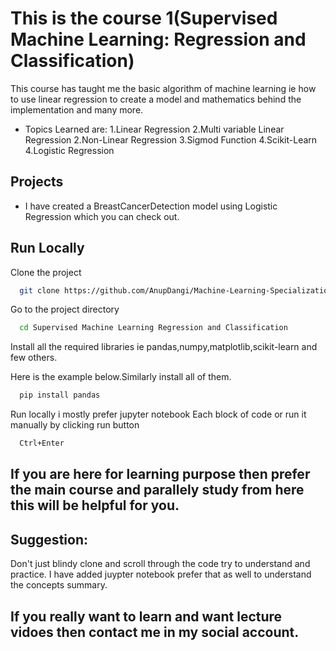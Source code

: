 
# This is the course 1(Supervised Machine Learning: Regression and Classification)

This course has taught me the basic algorithm of machine learning ie how to use linear regression to create a model and mathematics behind the implementation and many more.

- Topics Learned are:
1.Linear Regression
2.Multi variable Linear Regression
2.Non-Linear Regression
3.Sigmod Function
4.Scikit-Learn
4.Logistic Regression

## Projects
- I have created a BreastCancerDetection model using Logistic Regression which you can check out.
## Run Locally

Clone the project

```bash
  git clone https://github.com/AnupDangi/Machine-Learning-Specialization.git
```

Go to the project directory

```bash
  cd Supervised Machine Learning Regression and Classification
```

Install all the required libraries ie pandas,numpy,matplotlib,scikit-learn and few others.

Here is the example below.Similarly install all of them.
```bash
  pip install pandas
```

 Run locally i mostly prefer jupyter notebook 
Each block of code or run it manually by clicking run button
```bash
  Ctrl+Enter 
```
## If you are here for learning purpose then prefer the main course and parallely study from here this will be helpful for you.

## Suggestion:
Don't just blindy clone and scroll through the code try to understand and practice.
I have added juypter notebook prefer that as well to understand the concepts summary.
## If you really want to learn and want lecture vidoes then contact me in my social account.


